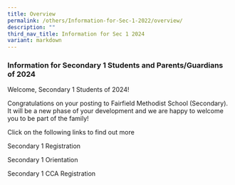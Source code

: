 ```yaml
---
title: Overview
permalink: /others/Information-for-Sec-1-2022/overview/
description: ""
third_nav_title: Information for Sec 1 2024
variant: markdown
---
```

### Information for Secondary 1 Students and Parents/Guardians of 2024





Welcome, Secondary 1 Students of 2024!

  

Congratulations on your posting to Fairfield Methodist School (Secondary). It will be a new phase of your development and we are happy to welcome you to be part of the family!

  
Click on the following links to find out more

Secondary 1 Registration

Secondary 1 Orientation

Secondary 1 CCA Registration


